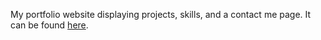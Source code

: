 My portfolio website displaying projects, skills, and a contact me page. It can be found [here](https://www.kayleefitzpatrick.dev/).
